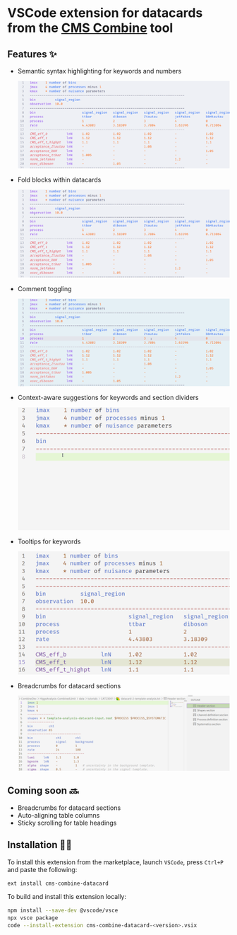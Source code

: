 # VSCode extension for datacards from the [CMS Combine](https://cms-analysis.github.io/HiggsAnalysis-CombinedLimit/latest/) tool

## Features ✨

- Semantic syntax highlighting for keywords and numbers

    ![1742490518036](images/datacard_highlight_semantic.gif)

- Fold blocks within datacards

    ![1742490518036](images/datacard_fold.gif)

- Comment toggling

    ![1742490518036](images/datacard_comment.gif)

- Context-aware suggestions for keywords and section dividers

    ![1742490518036](images/datacard_suggestions.gif)

- Tooltips for keywords

    ![1742490518036](images/datacard_tooltips.gif)

- Breadcrumbs for datacard sections

    ![1742490518036](images/datacard_outline.png)

## Coming soon 🔜

- Breadcrumbs for datacard sections
- Auto-aligning table columns
- Sticky scrolling for table headings
<!-- - Use the CombineHarvester `ValidateDatacards.py` tool to validate datacards on-the-fly -->

## Installation 🧑‍💻️

To install this extension from the marketplace, launch `VSCode`, press `Ctrl+P` and paste the following:

```bash
ext install cms-combine-datacard
```

To build and install this extension locally:

```bash
npm install --save-dev @vscode/vsce
npx vsce package
code --install-extension cms-combine-datacard-<version>.vsix 
```
